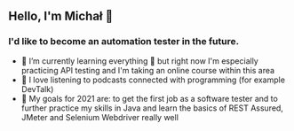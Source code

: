 ## Hello, I'm Michał 👋

### I'd like to become an automation tester in the future.

- 🌱 I’m currently learning everything 🤣 but right now I'm especially practicing API testing and I'm taking an online course within this area
- 🌱 I love listening to podcasts connected with programming (for example DevTalk)
- 🌱 My goals for 2021 are: to get the first job as a software tester and to further practice my skills in Java and learn the basics of REST Assured, JMeter and Selenium Webdriver really well
